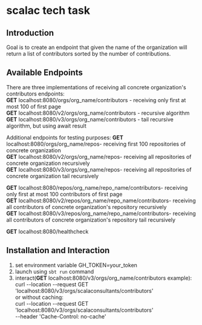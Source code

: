 # scalac tech task

## Introduction

Goal is to create an endpoint that given the name of the organization will return a list of contributors sorted by the number of contributions.

## Available Endpoints

There are three implementations of receiving all concrete organization's contributors endpoints: </br>
**GET** localhost:8080/orgs/org_name/contributors - receiving only first at most 100 of first page </br>
**GET** localhost:8080/v2/orgs/org_name/contributors - recursive algorithm </br>
**GET** localhost:8080/v3/orgs/org_name/contributors - tail recursive algorithm, but using await result </br>

Additional endpoints for testing purposes:
**GET** localhost:8080/orgs/org_name/repos- receiving first 100 repositories of concrete organization </br>
**GET** localhost:8080/v2/orgs/org_name/repos- receiving all repositories of concrete organization recursively </br>
**GET** localhost:8080/v3/orgs/org_name/repos- receiving all repositories of concrete organization tail recursively </br>

**GET** localhost:8080/repos/org_name/repo_name/contributors- receiving only first at most 100 contributors of first page </br>
**GET** localhost:8080/v2/repos/org_name/repo_name/contributors- receiving all contributors of concrete organization's repository recursively </br>
**GET** localhost:8080/v3/repos/org_name/repo_name/contributors- receiving all contributors of concrete organization's repository tail recursively </br>

**GET** localhost:8080/healthcheck

## Installation and Interaction

1. set environment variable GH_TOKEN=your_token </br>
2. launch using `sbt run` command </br>
3. interact(**GET** localhost:8080/v3/orgs/org_name/contributors example): </br>
   curl --location --request GET 'localhost:8080/v3/orgs/scalaconsultants/contributors' </br>
   or without caching: </br>
   curl --location --request GET 'localhost:8080/v3/orgs/scalaconsultants/contributors' \
   --header 'Cache-Control: no-cache'